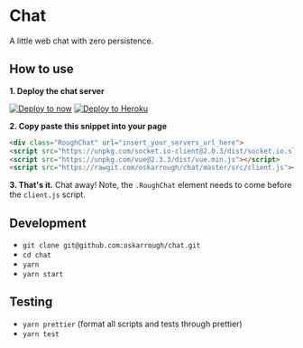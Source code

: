 # Chat

A little web chat with zero persistence.

## How to use

**1. Deploy the chat server**

[![Deploy to now](https://deploy.now.sh/static/button.svg)](https://deploy.now.sh/?repo=https://github.com/oskarrough/chat) [![Deploy to Heroku](https://www.herokucdn.com/deploy/button.svg)](https://heroku.com/deploy?template=https://github.com/oskarrough/chat)

**2. Copy paste this snippet into your page**

```html
<div class="RoughChat" url="insert_your_servers_url_here">
<script src="https://unpkg.com/socket.io-client@2.0.3/dist/socket.io.slim.js"></script>
<script src="https://unpkg.com/vue@2.3.3/dist/vue.min.js"></script>
<script src="https://rawgit.com/oskarrough/chat/master/src/client.js"></script>
```

**3. That's it.** Chat away! Note, the `.RoughChat` element needs to come before the `client.js` script.

## Development

- `git clone git@github.com:oskarrough/chat.git`
- `cd chat`
- `yarn`
- `yarn start`

## Testing

- `yarn prettier` (format all scripts and tests through prettier)
- `yarn test`

